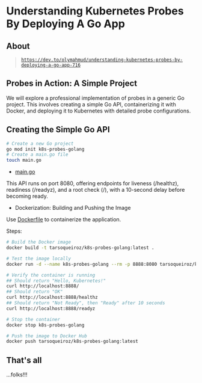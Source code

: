 # Understanding Kubernetes Probes By Deploying A Go App

## About

> [`https://dev.to/olymahmud/understanding-kubernetes-probes-by-deploying-a-go-app-716`](https://dev.to/olymahmud/understanding-kubernetes-probes-by-deploying-a-go-app-716)

## Probes in Action: A Simple Project

We will explore a professional implementation of probes in a generic Go project. This involves creating a simple Go API, containerizing it with Docker, and deploying it to Kubernetes with detailed probe configurations.

## Creating the Simple Go API

```sh
# Create a new Go project
go mod init k8s-probes-golang
# Create a main.go file
touch main.go
```

- [main.go](./main.go)

This API runs on port 8080, offering endpoints for liveness (/healthz), readiness (/readyz), and a root check (/), with a 10-second delay before becoming ready.

- Dockerization: Building and Pushing the Image

Use [Dockerfile](./Dockerfile) to containerize the application.

Steps:

```sh
# Build the Docker image
docker build -t tarsoqueiroz/k8s-probes-golang:latest .

# Test the image locally
docker run -d --name k8s-probes-golang --rm -p 8888:8080 tarsoqueiroz/k8s-probes-golang:latest

# Verify the container is running
## Should return "Hello, Kubernetes!"
curl http://localhost:8888/
## Should return "OK"
curl http://localhost:8888/healthz
## Should return "Not Ready", then "Ready" after 10 seconds
curl http://localhost:8888/readyz

# Stop the container
docker stop k8s-probes-golang

# Push the image to Docker Hub
docker push tarsoqueiroz/k8s-probes-golang:latest
```

## That's all

...folks!!!
